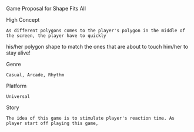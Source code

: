 Game Proposal for Shape Fits All

  High Concept
    
    As different polygons comes to the player's polygon in the middle of the screen, the player have to quickly
   his/her polygon shape to match the ones that are about to touch him/her to stay alive!

  Genre
    
    Casual, Arcade, Rhythm

  Platform
    
    Universal
  
  Story
    
    The idea of this game is to stimulate player's reaction time. As player start off playing this game, 

